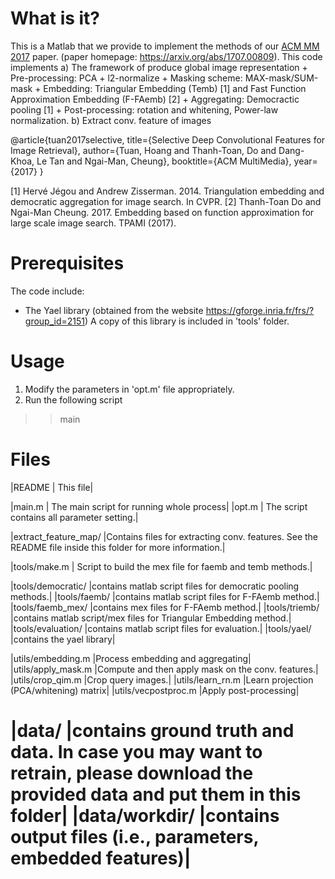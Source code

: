 What is it?
===========

This is a Matlab that we provide to implement the methods of our [ACM MM 2017](http://www.acmmm.org/2017/) paper.
 (paper homepage: https://arxiv.org/abs/1707.00809).
This code implements 
a) The framework of produce global image representation
    + Pre-processing: PCA + l2-normalize
    + Masking scheme: MAX-mask/SUM-mask
    + Embedding: Triangular Embedding (Temb) [1] and Fast Function Approximation Embedding (F-FAemb) [2]
    + Aggregating: Democractic pooling [1]
    + Post-processing: rotation and whitening, Power-law normalization.
b) Extract conv. feature of images

@article{tuan2017selective,
  title={Selective Deep Convolutional Features for Image Retrieval},
  author={Tuan, Hoang and Thanh-Toan, Do and Dang-Khoa, Le Tan and Ngai-Man, Cheung},
  booktitle={ACM MultiMedia},
  year={2017}
}

[1] Hervé Jégou and Andrew Zisserman. 2014. Triangulation embedding and democratic aggregation for image search. In CVPR.
[2] Thanh-Toan Do and Ngai-Man Cheung. 2017. Embedding based on function approximation for large scale image search. TPAMI (2017).

Prerequisites
=============
The code include:
- The Yael library (obtained from the website https://gforge.inria.fr/frs/?group_id=2151)
  A copy of this library is included in 'tools' folder.

Usage
=============
1) Modify the parameters in 'opt.m' file appropriately. 
1) Run the following script
>> main

Files
=====================
|README                      | This file|

|main.m                      | The main script for running whole process|
|opt.m                       | The script contains all parameter setting.|

|extract_feature_map/        |Contains files for extracting conv. features. See the README file inside this folder for more information.|


|tools/make.m                |      Script to build the mex file for faemb and temb methods.|

|tools/democratic/           |contains matlab script files for democratic pooling methods.|
|tools/faemb/                |contains matlab script files for F-FAemb method.|
|tools/faemb_mex/            |contains mex files for F-FAemb method.|
|tools/triemb/               |contains matlab script/mex files for Triangular Embedding method.|
|tools/evaluation/           |contains matlab script files for evaluation.|
|tools/yael/                 |contains the yael library|
          
|utils/embedding.m           |Process embedding and aggregating|
|utils/apply_mask.m          |Compute and then apply mask on the conv. features.|
|utils/crop_qim.m            |Crop query images.|
|utils/learn_rn.m            |Learn projection (PCA/whitening) matrix|
|utils/vecpostproc.m         |Apply post-processing|

|data/                       |contains ground truth and data. In case you may want to retrain, please download the provided data and put them in this folder|
|data/workdir/               |contains output files (i.e., parameters, embedded features)|
=====================